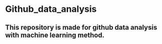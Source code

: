 # Github_data_analysis
## This repository is made for github data analysis with machine learning method.

